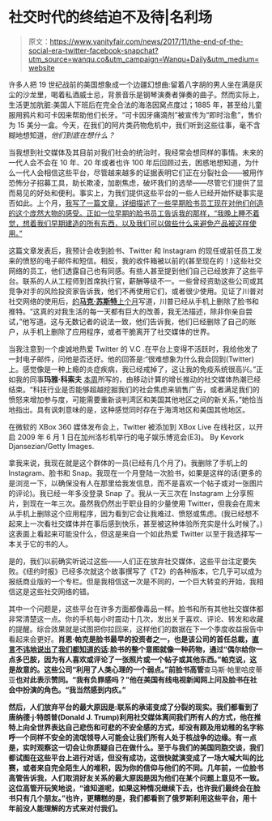 # 社交时代的终结迫不及待|名利场

> 原文：<https://www.vanityfair.com/news/2017/11/the-end-of-the-social-era-twitter-facebook-snapchat?utm_source=wanqu.co&utm_campaign=Wanqu+Daily&utm_medium=website>

许多人把 19 世纪战前的美国想象成一个边疆幻想曲:留着八字胡的男人坐在满是灰尘的沙龙里，喝着私酒威士忌，背景音乐是钢琴演奏者弹奏的曲子。然而实际上，生活更加肮脏:美国人下班后在完全合法的海洛因窝点度过；1885 年，甚至给儿童服用鸦片和可卡因来帮助他们长牙。“可卡因牙痛滴剂”被宣传为“即时治愈”，售价为 15 美分一盒。今天，在我们的阿片类药物危机中，我们听到这些往事，毫不含糊地想知道，*他们到底在想什么？*

当我想到社交媒体及其目前对我们社会的统治时，我经常会想同样的事情。未来的一代人会不会在 10 年、20 年或者也许 100 年后回顾过去，困惑地想知道，为什么一代人会相信这些平台，尽管越来越多的证据表明它们正在分裂社会——被用作恐怖分子招募工具，助长欺凌，加剧焦虑，破坏我们的选举——尽管它们提供了显而易见的好处和便利。事实上，为我们提供这些平台的一些人已经开始怀疑事实是否如此。上个月，[我写了一篇文章，详细描述了一些早期脸书员工现在对他们创造的这个庞然大物的感受。正如一位早期的脸书员工告诉我的那样，](https://www.vanityfair.com/news/2017/10/early-facebook-employees-regret-the-monster-they-created)[“我晚上睡不着觉，想着我们早期建造的所有东西，以及我们可以做些什么来避免产品被这样使用。”](https://www.vanityfair.com/news/2017/10/early-facebook-employees-regret-the-monster-they-created)

这篇文章发表后，我预计会收到脸书、Twitter 和 Instagram 的现任或前任员工发来的愤怒的电子邮件和短信。相反，我的收件箱被以前的(甚至现在的！)这些社交网络的员工，他们透露自己也有同感。有些人甚至提到他们自己已经放弃了这些平台。联系的人从工程师到首席执行官，薪酬等级不一。一些曾经资助这些公司或其竞争对手的风险投资家告诉我，他们不再使用它们，或者很少使用。见证了川普对社交网络的使用后，[的**马克·苏斯特**上个月](https://bothsidesofthetable.com/one-small-change-i-made-that-improved-my-daily-mental-state-16ed8ec4b94d)写道，川普已经从手机上删除了脸书和推特。“这真的对我生活的每一天都有巨大的改善，我无法描述，除非你亲自尝试，”他写道。这与无数记者的说法一致，他们告诉我，他们已经删除了自己的账户，从手机上删除了应用程序，或者干脆离开了社交媒体的世界。

当我注意到一个虔诚地热爱 Twitter 的 V.C .在平台上变得不活跃时，我给他发了一封电子邮件，问他是否还好。他的回答是:“很难想象为什么我会回到(Twitter)上。感觉像是一种上瘾的炎症疾病，我已经戒掉了，这让我的免疫系统很高兴。”正如我的同事**玛雅·科索夫** [本周](https://www.vanityfair.com/news/2017/11/has-the-silicon-valley-hype-cycle-finally-run-its-course?mbid=social_twitter)所写的，由移动计算的增长推动的社交媒体热潮已经结束。“科技行业是否能够超越挖掘我们的社会焦虑来销售广告，或者满足我们的愤怒来增加参与度，可能需要重新谈判湾区和美国其他地区之间的新关系，”她恰当地指出。具有讽刺意味的是，这种感觉同时存在于海湾地区和美国其他地区。

 在微软的 XBox 360 媒体发布会上，Twitter 被添加到 XBox Live 在线社区，以开启 2009 年 6 月 1 日在加州洛杉机举行的电子娱乐博览会(E3)。 By Kevork Djansezian/Getty Images.

拿我来说，我现在就是这个群体的一员(已经有几个月了)。我删除了手机上的 Instagram、脸书和 Snap。我现在一个月登陆一次脸书，如果是这样的话(更多的是浏览一下，以确保没有人在那里给我发信息，而不是喜欢一个帖子或对一张图片的评论)。我已经一年多没登录 Snap 了。我从一天三次在 Instagram 上分享照片，到现在一年三次。虽然我仍然出于职业目的少量使用 Twitter，但我会在周末从手机上删除这个应用程序，因为看到它会让我难过、愤怒或焦虑。(我已经想不起来上一次看社交媒体并在事后感到快乐，甚至被这种体验所充实是什么时候了。)这表面上看起来可能没什么，但这是来自一个如此热爱 Twitter 以至于我选择写一本关于它的书的人。

是的，我们以前确实听说过这些——人们正在放弃社交媒体，这些平台注定要失败。《纽约时报》已经多次就这个故事撰写了《T2》的各种版本，它几乎可以成为报纸商业版的一个专栏。但是我相信这一次是不同的，一个巨大转变的开始，我相信这是这些社交网络的错。

其中一个问题是，这些平台在许多方面都像毒品一样。脸书和所有其他社交媒体都非常清楚这一点。你的手机每小时震动十几次，发出关于喜欢、评论、转发和收藏的提醒。综合效果就是试图把你拉回来，这样他们的数据在下一个季度收益报告中看起来会更好。**肖恩·帕克是脸书最早的投资者之一，也是该公司的首任总裁，[直言不讳地说出了我们都知道的话](https://www.vanityfair.com/news/2017/11/is-mark-zuckerberg-facebooks-last-true-believer):脸书的整个意图就像一种药物，通过“偶尔给你一点多巴胺，因为有人喜欢或评论了一张照片或一个帖子或其他东西。”帕克说，这是故意的。这些公司“利用了人类心理的一个弱点。”前脸书高管**查马斯·帕里哈皮蒂亚**也对此表示赞同。“我有负罪感吗？”他在美国有线电视新闻网上问及脸书在社会中扮演的角色。“我当然感到内疚。”**

**然后，人们放弃平台的最大原因是:联系的承诺变成了分裂的现实。我们都看到了唐纳德·j·特朗普(Donald J. Trump)利用社交媒体离间我们所有人的方式，他在推特上向全世界表达自己悲伤和可悲的不安全感的方式，却没有顾及用幼稚的名字称呼一个同样不安全的流氓领导人可能会让我们所有人处于核战争的边缘。有一点是，实时观察这一切会让你质疑自己在做什么。至于与我们的美国同胞交谈，我们都试图在这些平台上进行对话，但没有成功，这很快就演变成了一场大喊大叫的比赛，或者来自完全陌生人的堆积，因为你的信仰与他们的不同。几年前，一位脸书高管告诉我，人们取消好友关系的最大原因是因为他们在某个问题上意见不一致。这位高管开玩笑地说，“谁知道呢，如果这种情况继续下去，也许我们最终会在脸书只有几个朋友。”也许，更糟糕的是，我们都看到了俄罗斯利用这些平台，用十年前没人能理解的方式来对付我们。**